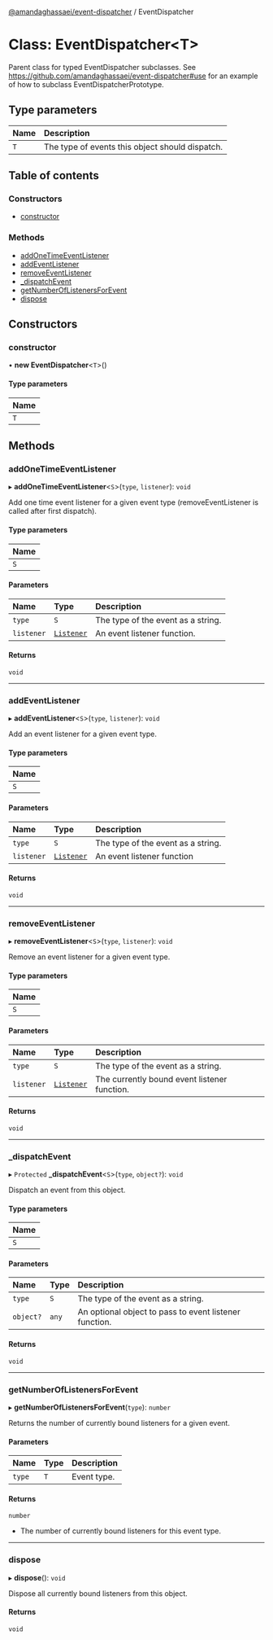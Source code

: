 [@amandaghassaei/event-dispatcher](../README.md) / EventDispatcher

# Class: EventDispatcher<T\>

Parent class for typed EventDispatcher subclasses.
See https://github.com/amandaghassaei/event-dispatcher#use
for an example of how to subclass EventDispatcherPrototype.

## Type parameters

| Name | Description |
| :------ | :------ |
| `T` | The type of events this object should dispatch. |

## Table of contents

### Constructors

- [constructor](EventDispatcher.md#constructor)

### Methods

- [addOneTimeEventListener](EventDispatcher.md#addonetimeeventlistener)
- [addEventListener](EventDispatcher.md#addeventlistener)
- [removeEventListener](EventDispatcher.md#removeeventlistener)
- [\_dispatchEvent](EventDispatcher.md#_dispatchevent)
- [getNumberOfListenersForEvent](EventDispatcher.md#getnumberoflistenersforevent)
- [dispose](EventDispatcher.md#dispose)

## Constructors

### constructor

• **new EventDispatcher**<`T`\>()

#### Type parameters

| Name |
| :------ |
| `T` |

## Methods

### addOneTimeEventListener

▸ **addOneTimeEventListener**<`S`\>(`type`, `listener`): `void`

Add one time event listener for a given event type (removeEventListener is called after first dispatch).

#### Type parameters

| Name |
| :------ |
| `S` |

#### Parameters

| Name | Type | Description |
| :------ | :------ | :------ |
| `type` | `S` | The type of the event as a string. |
| `listener` | [`Listener`](../README.md#listener) | An event listener function. |

#### Returns

`void`

___

### addEventListener

▸ **addEventListener**<`S`\>(`type`, `listener`): `void`

Add an event listener for a given event type.

#### Type parameters

| Name |
| :------ |
| `S` |

#### Parameters

| Name | Type | Description |
| :------ | :------ | :------ |
| `type` | `S` | The type of the event as a string. |
| `listener` | [`Listener`](../README.md#listener) | An event listener function |

#### Returns

`void`

___

### removeEventListener

▸ **removeEventListener**<`S`\>(`type`, `listener`): `void`

Remove an event listener for a given event type.

#### Type parameters

| Name |
| :------ |
| `S` |

#### Parameters

| Name | Type | Description |
| :------ | :------ | :------ |
| `type` | `S` | The type of the event as a string. |
| `listener` | [`Listener`](../README.md#listener) | The currently bound event listener function. |

#### Returns

`void`

___

### \_dispatchEvent

▸ `Protected` **_dispatchEvent**<`S`\>(`type`, `object?`): `void`

Dispatch an event from this object.

#### Type parameters

| Name |
| :------ |
| `S` |

#### Parameters

| Name | Type | Description |
| :------ | :------ | :------ |
| `type` | `S` | The type of the event as a string. |
| `object?` | `any` | An optional object to pass to event listener function. |

#### Returns

`void`

___

### getNumberOfListenersForEvent

▸ **getNumberOfListenersForEvent**(`type`): `number`

Returns the number of currently bound listeners for a given event.

#### Parameters

| Name | Type | Description |
| :------ | :------ | :------ |
| `type` | `T` | Event type. |

#### Returns

`number`

- The number of currently bound listeners for this event type.

___

### dispose

▸ **dispose**(): `void`

Dispose all currently bound listeners from this object.

#### Returns

`void`
